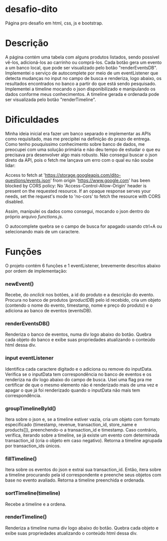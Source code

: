 # desafio-dito

Página pro desafio em html, css, js e bootstrap.

# Descrição

A página contém uma tabela com alguns produtos listados, sendo possível vê-los, adicioná-los ao carrinho ou comprá-los. Cada botão gera um evento a um banco local, que pode ser visualizado pelo botão "renderEventsDB". Implementei o serviço de autocomplete por meio de um eventListener que detecta mudanças no input no campo de busca e renderiza, logo abaixo, os resultados encontrados no banco a partir do que está sendo pesquisado. Implementei a timeline mocando o json disponibilizado e manipulando os dados conforme meus conhecimentos. A timeline gerada e ordenada pode ser visualizada pelo botão "renderTimeline".

# Dificuldades

Minha ideia inicial era fazer um banco separado e implementar as APIs como requisitado, mas me precipitei na definição do prazo de entrega. Como tenho pouquíssimo conhecimento sobre banco de dados, me preocupei com uma solução primária e não deu tempo de estudar o que eu precisava pra desenvolver algo mais robusto.
Não consegui buscar o json direto da API, pois o fetch me lançava um erro com o qual eu não soube lidar:

Access to fetch at 'https://storage.googleapis.com/dito-questions/events.json' from origin 'https://www.google.com' has been blocked by CORS policy: No 'Access-Control-Allow-Origin' header is present on the requested resource. If an opaque response serves your needs, set the request's mode to 'no-cors' to fetch the resource with CORS disabled.

Assim, manipulei os dados como consegui, mocando o json dentro do próprio arquivo *functions.js*.

O autocomplete quebra se o campo de busca for apagado usando ctrl+A ou selecionando mais de um caractere.

# Funções

O projeto contém 6 funções e 1 eventListener, brevemente descritos abaixo por ordem de implementação:

### newEvent()
Recebe, do *onclick* nos botões, a id do produto e a descrição do evento. Procura no banco de produtos (*productDB*) pelo id recebido, cria um objeto (contendo o nome do evento, timestamp, nome e preço do produto) e o adiciona ao banco de eventos (eventsDB).

### renderEventsDB()
Renderiza o banco de eventos, numa div logo abaixo do botão. Quebra cada objeto do banco e exibe suas propriedades atualizando o conteúdo html dessa div.

### input eventListener
Identifica cada caractere digitado e o adiciona ou remove do inputData. Verifica se o inputData tem correspondência no banco de eventos e os renderiza na div logo abaixo do campo de busca. Usei uma flag pra me certificar de que o mesmo elemento não é renderizado mais de uma vez e apagar o que já foi renderizado quando o inputData não mais tem correspondência.

### groupTimelineById()
Itera sobre o json e, se a timeline estiver vazia, cria um objeto com formato especificado (timestamp, revenue, transaction_id, store_name e products[]), preenchendo-o a transaction_id e timestamp. Caso contrário, verifica, iterando sobre a timeline, se já existe um evento com determinada transaction_id (cria o objeto em caso negativo). Retorna a timeline agrupada por transaction_ids únicos.

### fillTimeline()
Itera sobre os eventos do json e extrai sua transaction_id. Então, itera sobre a timeline procurando pela id correspondente e preenche seus objetos com base no evento avaliado. Retorna a timeline preenchida e ordenada.

### sortTimeline(timeline)
Recebe a timeline e a ordena.

### renderTimeline()
Renderiza a timeline numa div logo abaixo do botão. Quebra cada objeto e exibe suas propriedades atualizando o conteúdo html dessa div.
